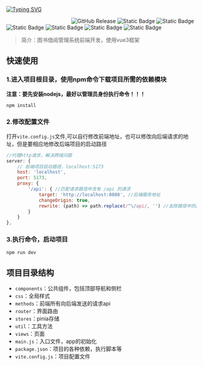 [![Typing SVG](https://readme-typing-svg.herokuapp.com?font=cascadia+code&size=38&duration=3500&pause=1000&color=00ADFF&center=true&vCenter=true&random=false&width=1000&height=100&lines=Book+lending+management+system;图书借阅管理系统)](https://git.io/typing-svg)

&emsp;&emsp;&emsp;&emsp;&emsp;&emsp;&emsp;&emsp;&emsp;&emsp;&emsp;&emsp;
![GitHub Release](https://img.shields.io/github/v/release/tankingcao/vue3-vite?include_prereleases&display_name=release&labelColor=red&cacheSeconds=3600)
![Static Badge](https://img.shields.io/badge/vue-v3.3.11-blue?style=plastic&logo=vue.js&logoColor=%234FC08D&labelColor=white)
![Static Badge](https://img.shields.io/badge/ElementPlus-v2.3.1-blue?style=plastic&labelColor=white)
![Static Badge](https://img.shields.io/badge/Axios-v1.6.5-white?style=plastic&logo=axios&logoColor=%235A29E4)
![Static Badge](https://img.shields.io/badge/nodejs-blue?logo=node.js&logoColor=green&labelColor=white)
![Static Badge](https://img.shields.io/badge/vite-blue?logo=vite&logoColor=green&labelColor=white)
![Static Badge](https://img.shields.io/badge/pinia-red)



> 简介：图书借阅管理系统前端开发，使用vue3框架

## 快速使用

### 1.进入项目根目录，使用npm命令下载项目所需的依赖模块

**注意：要先安装nodejs，最好以管理员身份执行命令！！！**

```cmd
npm install
```

### 2.修改配置文件

打开`vite.config.js`文件,可以自行修改前端地址，也可以修改向后端请求的地址，但是要相应地修改后端项目的启动路径

```js
//代理http请求，解决跨域问题
server: {
    // 前端项目启动路径，localhost:5173
    host: 'localhost',
    port: 5173,
    proxy: {
        '/api': { //匹配请求路径中含有 /api 的请求
            target: 'http://localhost:8080', //后端服务地址
            changeOrigin: true,
            rewrite: (path) => path.replace(/^\/api/, '') //去除路径中的/api，还原请求路径
        }
    }
},
```

### 3.执行命令，启动项目

```cmd
npm run dev
```

## 项目目录结构

- `components`：公共组件，包括顶部导航和侧栏
- `css`：全局样式
- `methods`：前端所有向后端发送的请求api
- `router`：界面路由
- `stores`：pinia存储
- `util`：工具方法
- `views`：页面
- `main.js`：入口文件，app的初始化
- `package.json`：项目的各种依赖，执行脚本等
- `vite.config.js`：项目配置文件
